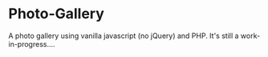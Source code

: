 # Photo-Gallery
A photo gallery using vanilla javascript (no jQuery) and PHP. It's still a work-in-progress....
